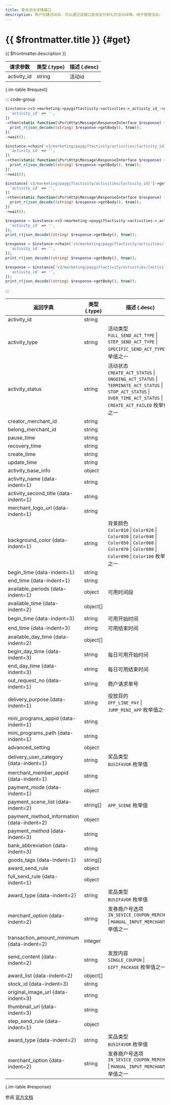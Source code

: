 ```yaml
---
title: 查询活动详情接口
description: 商户创建活动后，可以通过该接口查询支付有礼的活动详情，用于管理活动。
---
```


# {{ $frontmatter.title }} {#get}

{{ $frontmatter.description }}

| 请求参数 | 类型 {.type} | 描述 {.desc}
| --- | --- | ---
| activity_id | string | 活动id

{.im-table #request}

::: code-group

```php [异步纯链式]
$instance->v3->marketing->paygiftactivity->activities->_activity_id_->getAsync([
  'activity_id' => '',
])
->then(static function(\Psr\Http\Message\ResponseInterface $response) {
  print_r(json_decode((string) $response->getBody(), true));
})
->wait();
```

```php [异步声明式]
$instance->chain('v3/marketing/paygiftactivity/activities/{activity_id}')->getAsync([
  'activity_id' => '',
])
->then(static function(\Psr\Http\Message\ResponseInterface $response) {
  print_r(json_decode((string) $response->getBody(), true));
})
->wait();
```

```php [异步属性式]
$instance['v3/marketing/paygiftactivity/activities/{activity_id}']->getAsync([
  'activity_id' => '',
])
->then(static function(\Psr\Http\Message\ResponseInterface $response) {
  print_r(json_decode((string) $response->getBody(), true));
})
->wait();
```

```php [同步纯链式]
$response = $instance->v3->marketing->paygiftactivity->activities->_activity_id_->get([
  'activity_id' => '',
]);
print_r(json_decode((string) $response->getBody(), true));
```

```php [同步声明式]
$response = $instance->chain('v3/marketing/paygiftactivity/activities/{activity_id}')->get([
  'activity_id' => '',
]);
print_r(json_decode((string) $response->getBody(), true));
```

```php [同步属性式]
$response = $instance['v3/marketing/paygiftactivity/activities/{activity_id}']->get([
  'activity_id' => '',
]);
print_r(json_decode((string) $response->getBody(), true));
```

:::

| 返回字典 | 类型 {.type} | 描述 {.desc}
| --- | --- | ---
| activity_id | string | 
| activity_type | string | 活动类型<br/>`FULL_SEND_ACT_TYPE` \| `STEP_SEND_ACT_TYPE` \| `SPECIFIC_SEND_ACT_TYPE` 枚举值之一
| activity_status | string | 活动状态<br/>`CREATE_ACT_STATUS` \| `ONGOING_ACT_STATUS` \| `TERMINATE_ACT_STATUS` \| `STOP_ACT_STATUS` \| `OVER_TIME_ACT_STATUS` \| `CREATE_ACT_FAILED` 枚举值之一
| creator_merchant_id | string | 
| belong_merchant_id | string | 
| pause_time | string | 
| recovery_time | string | 
| create_time | string | 
| update_time | string | 
| activity_base_info | object | 
| activity_name {data-indent=1} | string | 
| activity_second_title {data-indent=1} | string | 
| merchant_logo_url {data-indent=1} | string | 
| background_color {data-indent=1} | string | 背景颜色<br/>`Color010` \| `Color020` \| `Color030` \| `Color040` \| `Color050` \| `Color060` \| `Color070` \| `Color080` \| `Color090` \| `Color100` 枚举值之一
| begin_time {data-indent=1} | string | 
| end_time {data-indent=1} | string | 
| available_periods {data-indent=1} | object | 可用时间段
| available_time {data-indent=2} | object[] | 
| begin_time {data-indent=3} | string | 可用开始时间
| end_time {data-indent=3} | string | 可用结束时间
| available_day_time {data-indent=2} | object[] | 
| begin_day_time {data-indent=3} | string | 每日可用开始时间
| end_day_time {data-indent=3} | string | 每日可用结束时间
| out_request_no {data-indent=1} | string | 商户请求单号
| delivery_purpose {data-indent=1} | string | 投放目的<br/>`OFF_LINE_PAY` \| `JUMP_MINI_APP` 枚举值之一
| mini_programs_appid {data-indent=1} | string | 
| mini_programs_path {data-indent=1} | string | 
| advanced_setting | object | 
| delivery_user_category {data-indent=1} | string | 奖品类型<br/>`BUSIFAVOR` 枚举值
| merchant_member_appid {data-indent=1} | string | 
| payment_mode {data-indent=1} | object | 
| payment_scene_list {data-indent=2} | string[] | `APP_SCENE` 枚举值
| payment_method_information {data-indent=2} | object | 
| payment_method {data-indent=3} | string | 
| bank_abbreviation {data-indent=3} | string | 
| goods_tags {data-indent=1} | string[] | 
| award_send_rule | object | 
| full_send_rule {data-indent=1} | object | 
| award_type {data-indent=2} | string | 奖品类型<br/>`BUSIFAVOR` 枚举值
| merchant_option {data-indent=2} | string | 发券商户号选项<br/>`IN_SEVICE_COUPON_MERCHANT` \| `MANUAL_INPUT_MERCHANT` 枚举值之一
| transaction_amount_minimum {data-indent=2} | integer | 
| send_content {data-indent=2} | string | 发放内容<br/>`SINGLE_COUPON` \| `GIFT_PACKAGE` 枚举值之一
| award_list {data-indent=2} | object[] | 
| stock_id {data-indent=3} | string | 
| original_image_url {data-indent=3} | string | 
| thumbnail_url {data-indent=3} | string | 
| step_send_rule {data-indent=1} | object | 
| award_type {data-indent=2} | string | 奖品类型<br/>`BUSIFAVOR` 枚举值
| merchant_option {data-indent=2} | string | 发券商户号选项<br/>`IN_SEVICE_COUPON_MERCHANT` \| `MANUAL_INPUT_MERCHANT` 枚举值之一

{.im-table #response}

参阅 [官方文档](https://pay.weixin.qq.com/wiki/doc/apiv3/wxpay/marketing/paygiftactivity/chapter3_4.shtml)
